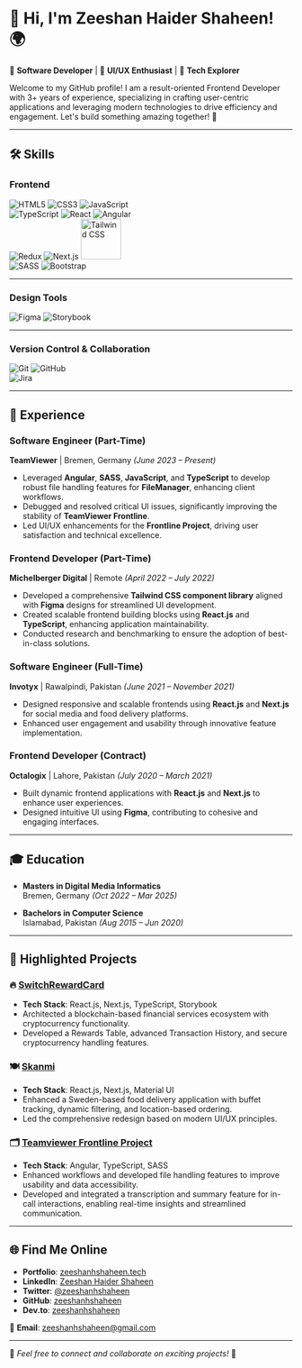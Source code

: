 # 👋 Hi, I'm Zeeshan Haider Shaheen! 🌍  

🚀 **Software Developer** | 🎨 **UI/UX Enthusiast** | 🌱 **Tech Explorer**  

Welcome to my GitHub profile! I am a result-oriented Frontend Developer with 3+ years of experience, specializing in crafting user-centric applications and leveraging modern technologies to drive efficiency and engagement. Let's build something amazing together! 🚀  

---

## 🛠️ **Skills**

### **Frontend**
![HTML5](https://img.icons8.com/color/96/html-5.png) ![CSS3](https://img.icons8.com/color/96/css3.png) ![JavaScript](https://img.icons8.com/color/96/javascript.png)  
![TypeScript](https://img.icons8.com/color/96/typescript.png) ![React](https://img.icons8.com/color/96/react-native.png) ![Angular](https://img.icons8.com/color/96/angularjs.png)  
![Redux](https://img.icons8.com/color/96/redux.png) ![Next.js](https://img.icons8.com/color/96/nextjs.png)
<img src="https://upload.wikimedia.org/wikipedia/commons/d/d5/Tailwind_CSS_Logo.svg" alt="Tailwind CSS" width="72" height="72">   
![SASS](https://img.icons8.com/color/96/sass.png) ![Bootstrap](https://img.icons8.com/color/96/bootstrap.png)  

---

### **Design Tools**
![Figma](https://img.icons8.com/color/96/figma.png) ![Storybook](https://img.icons8.com/color/96/storybook.png)  

---

### **Version Control & Collaboration**
![Git](https://img.icons8.com/color/96/git.png) ![GitHub](https://img.icons8.com/material-outlined/96/github.png)  
![Jira](https://img.icons8.com/color/96/jira.png)  

---

## 🏢 **Experience**

### **Software Engineer (Part-Time)**  
**TeamViewer** | Bremen, Germany *(June 2023 – Present)*  
- Leveraged **Angular**, **SASS**, **JavaScript**, and **TypeScript** to develop robust file handling features for **FileManager**, enhancing client workflows.  
- Debugged and resolved critical UI issues, significantly improving the stability of **TeamViewer Frontline**.  
- Led UI/UX enhancements for the **Frontline Project**, driving user satisfaction and technical excellence.  

### **Frontend Developer (Part-Time)**  
**Michelberger Digital** | Remote *(April 2022 – July 2022)*  
- Developed a comprehensive **Tailwind CSS component library** aligned with **Figma** designs for streamlined UI development.  
- Created scalable frontend building blocks using **React.js** and **TypeScript**, enhancing application maintainability.  
- Conducted research and benchmarking to ensure the adoption of best-in-class solutions.  

### **Software Engineer (Full-Time)**  
**Invotyx** | Rawalpindi, Pakistan *(June 2021 – November 2021)*  
- Designed responsive and scalable frontends using **React.js** and **Next.js** for social media and food delivery platforms.  
- Enhanced user engagement and usability through innovative feature implementation.  

### **Frontend Developer (Contract)**  
**Octalogix** | Lahore, Pakistan *(July 2020 – March 2021)*  
- Built dynamic frontend applications with **React.js** and **Next.js** to enhance user experiences.  
- Designed intuitive UI using **Figma**, contributing to cohesive and engaging interfaces.  

---

## 🎓 **Education**

- **Masters in Digital Media Informatics**  
  Bremen, Germany *(Oct 2022 – Mar 2025)*  

- **Bachelors in Computer Science**  
  Islamabad, Pakistan *(Aug 2015 – Jun 2020)*  

---

## 🌟 **Highlighted Projects**

### 🔥 [SwitchRewardCard](https://app.switchrewardcard.com)  
- **Tech Stack**: React.js, Next.js, TypeScript, Storybook  
- Architected a blockchain-based financial services ecosystem with cryptocurrency functionality.  
- Developed a Rewards Table, advanced Transaction History, and secure cryptocurrency handling features.  

### 🍽️ [Skanmi](https://skanmi.com)  
- **Tech Stack**: React.js, Next.js, Material UI  
- Enhanced a Sweden-based food delivery application with buffet tracking, dynamic filtering, and location-based ordering.  
- Led the comprehensive redesign based on modern UI/UX principles.  

### 🗂️ [Teamviewer Frontline Project](https://www.teamviewer.com/en/frontline/)  
- **Tech Stack**: Angular, TypeScript, SASS  
- Enhanced workflows and developed file handling features to improve usability and data accessibility.
- Developed and integrated a transcription and summary feature for in-call interactions, enabling real-time insights and streamlined communication.

---

## 🌐 **Find Me Online**

- **Portfolio**: [zeeshanhshaheen.tech](https://zeeshanhshaheen.tech)  
- **LinkedIn**: [Zeeshan Haider Shaheen](https://www.linkedin.com/in/zeeshanhshaheen/)  
- **Twitter**: [@zeeshanhshaheen](https://twitter.com/zeeshanhshaheen)  
- **GitHub**: [zeeshanhshaheen](https://github.com/zeeshanhshaheen)  
- **Dev.to**: [zeeshanhshaheen](https://dev.to/zeeshanhshaheen)  

📧 **Email**: [zeeshanhshaheen@gmail.com](mailto:zeeshanhshaheen@gmail.com)  

---

🌟 *Feel free to connect and collaborate on exciting projects!* 🌟  
